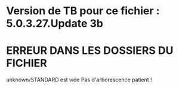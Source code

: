 # Version de TB pour ce fichier : 5.0.3.27.Update 3b  
# ERREUR DANS LES DOSSIERS DU FICHIER  
unknown/STANDARD est vide
Pas d'arborescence patient ! 
